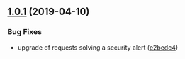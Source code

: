 ## [1.0.1](https://github.com/rpesche/cryptopcash/compare/1.0.0...1.0.1) (2019-04-10)


### Bug Fixes

* upgrade of requests solving a security alert ([e2bedc4](https://github.com/rpesche/cryptopcash/commit/e2bedc4))

